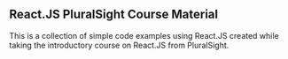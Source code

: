 ## React.JS PluralSight Course Material

This is a collection of simple code examples using React.JS created while
taking the introductory course on React.JS from PluralSight.
